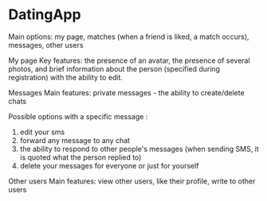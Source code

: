 # DatingApp
Main options: my page, matches (when a friend is liked, a match occurs), messages, other users

My page
Key features: the presence of an avatar, the presence of several photos, and brief information about the person (specified during registration) with the ability to edit.

Messages
Main features: private messages - the ability to create/delete chats

Possible options with a specific message :
1) edit your sms
2) forward any message to any chat
3) the ability to respond to other people's messages (when sending SMS, it is quoted what the person replied to)
4) delete your messages for everyone or just for yourself

Other users
Main features: view other users, like their profile, write to other users
